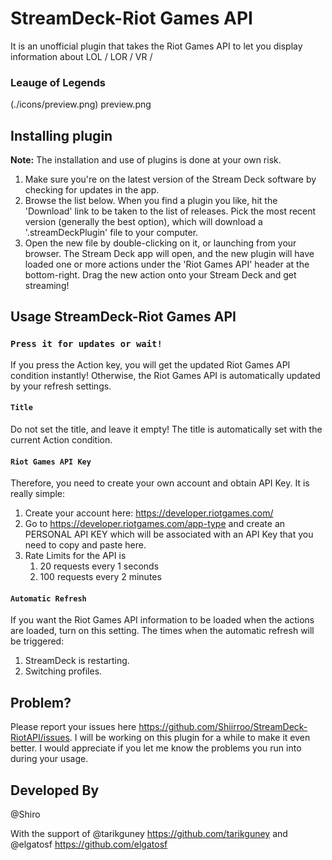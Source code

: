 # StreamDeck-Riot Games API
 It is an unofficial plugin that takes the Riot Games API to let you display information about LOL / LOR / VR / 
 ### Leauge of Legends
(./icons/preview.png)
preview.png

## Installing plugin

**Note:** The installation and use of plugins is done at your own risk.

1. Make sure you're on the latest version of the Stream Deck software by checking for updates in the app.
2. Browse the list below. When you find a plugin you like, hit the 'Download' link to be taken to the list of releases. Pick the most recent version (generally the best option), which will download a '.streamDeckPlugin' file to your computer.
3. Open the new file by double-clicking on it, or launching from your browser. The Stream Deck app will open, and the new plugin will have loaded one or more actions under the 'Riot Games API' header at the bottom-right. Drag the new action onto your Stream Deck and get streaming!

## Usage StreamDeck-Riot Games API

### `Press it for updates or wait!`

If you press the Action key, you will get the updated Riot Games API condition instantly! Otherwise, the Riot Games API is automatically updated by your refresh settings. 

#### `Title`

Do not set the title, and leave it empty! The title is automatically set with the current Action condition.

#### `Riot Games API Key`

 Therefore, you need to create your own account and obtain API Key. It is really simple:

1. Create your account here: https://developer.riotgames.com/
2. Go to https://developer.riotgames.com/app-type and create an PERSONAL API KEY which will be associated with an API Key that you need to copy and paste here.
3. Rate Limits for the API is
    1. 20 requests every 1 seconds
    2. 100 requests every 2 minutes


#### `Automatic Refresh`

If you want the Riot Games API information to be loaded when the actions are loaded, turn on this setting. 
The times when the automatic refresh will be triggered:

1. StreamDeck is restarting.
2. Switching profiles.

## Problem?

Please report your issues here https://github.com/Shiirroo/StreamDeck-RiotAPI/issues. I will be working on this plugin for a while to make it even better. I would appreciate if you let me know the problems you run into during your usage.

## Developed By

@Shiro

With the support of 
                    @tarikguney https://github.com/tarikguney
                and 
                    @elgatosf https://github.com/elgatosf